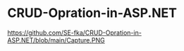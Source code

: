 # CRUD-Opration-in-ASP.NET
https://github.com/SE-fka/CRUD-Opration-in-ASP.NET/blob/main/Capture.PNG
